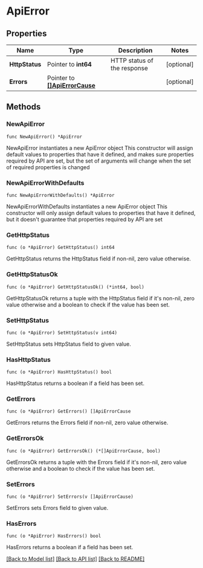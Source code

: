 # ApiError

## Properties

Name | Type | Description | Notes
------------ | ------------- | ------------- | -------------
**HttpStatus** | Pointer to **int64** | HTTP status of the response | [optional] 
**Errors** | Pointer to [**[]ApiErrorCause**](ApiErrorCause.md) |  | [optional] 

## Methods

### NewApiError

`func NewApiError() *ApiError`

NewApiError instantiates a new ApiError object
This constructor will assign default values to properties that have it defined,
and makes sure properties required by API are set, but the set of arguments
will change when the set of required properties is changed

### NewApiErrorWithDefaults

`func NewApiErrorWithDefaults() *ApiError`

NewApiErrorWithDefaults instantiates a new ApiError object
This constructor will only assign default values to properties that have it defined,
but it doesn't guarantee that properties required by API are set

### GetHttpStatus

`func (o *ApiError) GetHttpStatus() int64`

GetHttpStatus returns the HttpStatus field if non-nil, zero value otherwise.

### GetHttpStatusOk

`func (o *ApiError) GetHttpStatusOk() (*int64, bool)`

GetHttpStatusOk returns a tuple with the HttpStatus field if it's non-nil, zero value otherwise
and a boolean to check if the value has been set.

### SetHttpStatus

`func (o *ApiError) SetHttpStatus(v int64)`

SetHttpStatus sets HttpStatus field to given value.

### HasHttpStatus

`func (o *ApiError) HasHttpStatus() bool`

HasHttpStatus returns a boolean if a field has been set.

### GetErrors

`func (o *ApiError) GetErrors() []ApiErrorCause`

GetErrors returns the Errors field if non-nil, zero value otherwise.

### GetErrorsOk

`func (o *ApiError) GetErrorsOk() (*[]ApiErrorCause, bool)`

GetErrorsOk returns a tuple with the Errors field if it's non-nil, zero value otherwise
and a boolean to check if the value has been set.

### SetErrors

`func (o *ApiError) SetErrors(v []ApiErrorCause)`

SetErrors sets Errors field to given value.

### HasErrors

`func (o *ApiError) HasErrors() bool`

HasErrors returns a boolean if a field has been set.


[[Back to Model list]](../README.md#documentation-for-models) [[Back to API list]](../README.md#documentation-for-api-endpoints) [[Back to README]](../README.md)


